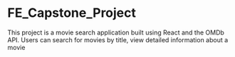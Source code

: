 # FE_Capstone_Project

This project is a movie search application built using React and the OMDb API. Users can search for movies by title, view detailed information about a movie